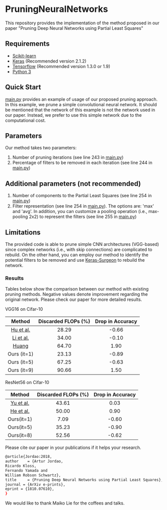 # PruningNeuralNetworks
This repository provides the implementation of the method proposed in our paper "Pruning Deep Neural Networks using Partial Least Squares"

## Requirements
- [Scikit-learn](http://scikit-learn.org/stable/)
- [Keras](https://github.com/fchollet/keras) (Recommended version 2.1.2)
- [Tensorflow](https://www.tensorflow.org/) (Recommended version 1.3.0 or 1.9)
- [Python 3](https://www.python.org/)

## Quick Start
[main.py](main.py) provides an example of usage of our proposed pruning approach. In this example, we prune a simple convolutional neural network. It should be mentioned that the network of this example is not the network used in our paper. Instead, we prefer to use this simple network due to the computational cost.

## Parameters
Our method takes two parameters:
1. Number of pruning iterations (see line 243 in [main.py](main.py))
2. Percentage of filters to be removed in each iteration (see line 244 in [main.py](main.py))
## Additional parameters (not recommended)
1. Number of components to the Partial Least Squares (see line 254 in [main.py](main.py))
2. Filter representation (see line 254 in [main.py](main.py)). The options are: 'max' and 'avg'. In addition, you can customize a pooling operation (i.e., max-pooling 2x2) to represent the filters (see line 255 in [main.py](main.py))

## Limitations
The provided code is able to prune simple CNN architectures (VGG-based) since complex networks (i.e., with skip connections) are complicated to rebuild. On the other hand, you can employ our method to identify the potential filters to be removed and use [Keras-Surgeon](https://github.com/BenWhetton/keras-surgeon) to rebuild the network.

### Results
Tables below show the comparison between our method with existing pruning methods. Negative values denote improvement regarding the original network. Please check our paper for more detailed results.

VGG16 on Cifar-10

|    Method   | Discarded FLOPs (%) | Drop in Accuracy |
|:-----------:|:-----:|:----------------:|
|  [Hu et al.](https://arxiv.org/abs/1607.03250)  |  28.29 |       -0.66      |
|  [Li et al.](https://arxiv.org/abs/1608.08710)  |  34.00 |       -0.10       |
|    [Huang](https://ieeexplore.ieee.org/document/8354187)   | 64.70 |        1.90       |
| Ours (it=1) | 23.13 |       -0.89      |
| Ours (it=5) | 67.25 |       -0.63      |
| Ours (it=9) | 90.66 |        1.50       |

ResNet56 on Cifar-10

|     Method     | Discarded FLOPs (%) | Drop in Accuracy |
|:--------------:|:-----:|:----------------:|
| [Yu et al.](http://openaccess.thecvf.com/content_cvpr_2018/CameraReady/0601.pdf) |   43.61 |       0.03       |
| [He et al.](http://openaccess.thecvf.com/content_ECCV_2018/papers/Yihui_He_AMC_Automated_Model_ECCV_2018_paper.pdf) | 50.00 |  0.90       |
|   Ours(it=1)   |   7.09 | -0.60 |
|   Ours(it=5)   |  35.23 | -0.90 |
|   Ours(it=8)   |  52.56 |-0.62|

Please cite our paper in your publications if it helps your research.
```bash
@article{Jordao:2018,
author    = {Artur Jordao,
Ricardo Kloss,
Fernando Yamada and
William Robson Schwartz},
title     = {Pruning Deep Neural Networks using Partial Least Squares},
journal = {ArXiv e-prints},
eprint = {1810.07610},
}
```
We would like to thank Maiko Lie for the coffees and talks.
